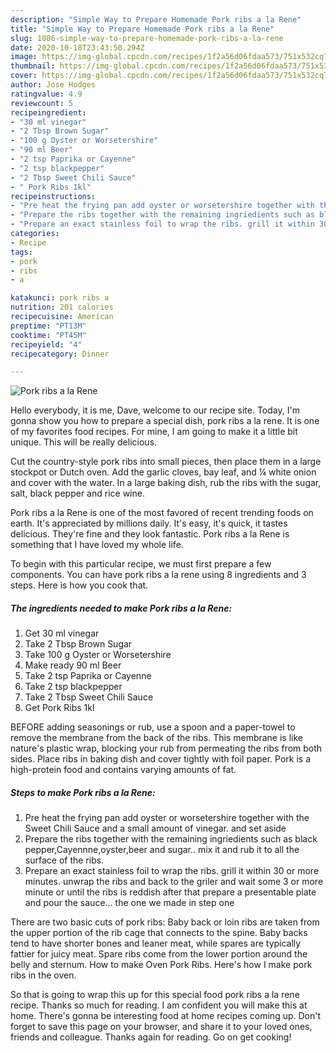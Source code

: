 ```yaml
---
description: "Simple Way to Prepare Homemade Pork ribs a la Rene"
title: "Simple Way to Prepare Homemade Pork ribs a la Rene"
slug: 1086-simple-way-to-prepare-homemade-pork-ribs-a-la-rene
date: 2020-10-18T23:43:50.294Z
image: https://img-global.cpcdn.com/recipes/1f2a56d06fdaa573/751x532cq70/pork-ribs-a-la-rene-recipe-main-photo.jpg
thumbnail: https://img-global.cpcdn.com/recipes/1f2a56d06fdaa573/751x532cq70/pork-ribs-a-la-rene-recipe-main-photo.jpg
cover: https://img-global.cpcdn.com/recipes/1f2a56d06fdaa573/751x532cq70/pork-ribs-a-la-rene-recipe-main-photo.jpg
author: Jose Hodges
ratingvalue: 4.9
reviewcount: 5
recipeingredient:
- "30 ml vinegar"
- "2 Tbsp Brown Sugar"
- "100 g Oyster or Worsetershire"
- "90 ml Beer"
- "2 tsp Paprika or Cayenne"
- "2 tsp blackpepper"
- "2 Tbsp Sweet Chili Sauce"
- " Pork Ribs 1kl"
recipeinstructions:
- "Pre heat the frying pan add oyster or worsetershire together with the Sweet Chili Sauce and a small amount of vinegar. and set aside"
- "Prepare the ribs together with the remaining ingriedients such as black pepper,Cayennne,oyster,beer and sugar.. mix it and rub it to all the surface of the ribs."
- "Prepare an exact stainless foil to wrap the ribs. grill it within 30 or more minutes. unwrap the ribs and back to the griler and wait some 3 or more minute or until the ribs is reddish after that prepare a presentable plate and pour the sauce... the one we made in step one"
categories:
- Recipe
tags:
- pork
- ribs
- a

katakunci: pork ribs a 
nutrition: 201 calories
recipecuisine: American
preptime: "PT13M"
cooktime: "PT45M"
recipeyield: "4"
recipecategory: Dinner

---
```



![Pork ribs a la Rene](https://img-global.cpcdn.com/recipes/1f2a56d06fdaa573/751x532cq70/pork-ribs-a-la-rene-recipe-main-photo.jpg)

Hello everybody, it is me, Dave, welcome to our recipe site. Today, I'm gonna show you how to prepare a special dish, pork ribs a la rene. It is one of my favorites food recipes. For mine, I am going to make it a little bit unique. This will be really delicious.

Cut the country-style pork ribs into small pieces, then place them in a large stockpot or Dutch oven. Add the garlic cloves, bay leaf, and ¼ white onion and cover with the water. In a large baking dish, rub the ribs with the sugar, salt, black pepper and rice wine.

Pork ribs a la Rene is one of the most favored of recent trending foods on earth. It's appreciated by millions daily. It's easy, it's quick, it tastes delicious. They're fine and they look fantastic. Pork ribs a la Rene is something that I have loved my whole life.


To begin with this particular recipe, we must first prepare a few components. You can have pork ribs a la rene using 8 ingredients and 3 steps. Here is how you cook that.

<!--inarticleads1-->

##### The ingredients needed to make Pork ribs a la Rene:

1. Get 30 ml vinegar
1. Take 2 Tbsp Brown Sugar
1. Take 100 g Oyster or Worsetershire
1. Make ready 90 ml Beer
1. Take 2 tsp Paprika or Cayenne
1. Take 2 tsp blackpepper
1. Take 2 Tbsp Sweet Chili Sauce
1. Get  Pork Ribs 1kl


BEFORE adding seasonings or rub, use a spoon and a paper-towel to remove the membrane from the back of the ribs. This membrane is like nature&#39;s plastic wrap, blocking your rub from permeating the ribs from both sides. Place ribs in baking dish and cover tightly with foil paper. Pork is a high-protein food and contains varying amounts of fat. 

<!--inarticleads2-->

##### Steps to make Pork ribs a la Rene:

1. Pre heat the frying pan add oyster or worsetershire together with the Sweet Chili Sauce and a small amount of vinegar. and set aside
1. Prepare the ribs together with the remaining ingriedients such as black pepper,Cayennne,oyster,beer and sugar.. mix it and rub it to all the surface of the ribs.
1. Prepare an exact stainless foil to wrap the ribs. grill it within 30 or more minutes. unwrap the ribs and back to the griler and wait some 3 or more minute or until the ribs is reddish after that prepare a presentable plate and pour the sauce... the one we made in step one


There are two basic cuts of pork ribs: Baby back or loin ribs are taken from the upper portion of the rib cage that connects to the spine. Baby backs tend to have shorter bones and leaner meat, while spares are typically fattier for juicy meat. Spare ribs come from the lower portion around the belly and sternum. How to make Oven Pork Ribs. Here&#39;s how I make pork ribs in the oven. 

So that is going to wrap this up for this special food pork ribs a la rene recipe. Thanks so much for reading. I am confident you will make this at home. There's gonna be interesting food at home recipes coming up. Don't forget to save this page on your browser, and share it to your loved ones, friends and colleague. Thanks again for reading. Go on get cooking!
